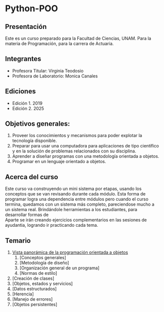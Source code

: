 # Python-POO
## Presentación
Este es un curso preparado para la Facultad de Ciencias, UNAM.
Para la materia de Programación, para la carrera de Actuaria.

## Integrantes
- Profesora Titular: Virginia Teodosio
- Profesora de Laboratorio: Monica Canales

## Ediciones
- Edición 1. 2019
- Edición 2. 2025

## Objetivos generales:
1. Proveer los conocimientos y mecanismos para poder explotar la tecnología disponible.
2. Preparar para usar una computadora para aplicaciones de tipo científico y en la solución de
problemas relacionados con su disciplina.
3. Aprender a diseñar programas con una metodología orientada a objetos.
4. Programar en un lenguaje orientado a objetos.

## Acerca del curso
Este curso va construyendo un mini sistema por etapas, usando los conceptos que se van revisando durante cada módulo. Esta forma de programar logra una dependencia entre módulos pero cuando el curso termina, quedamos con un sistema más completo, pareciendose mucho a un sistema real. Brindándole herramientas a los estudiantes, para desarrollar formas de <br>
Aparte se irán creando ejercicios complementarios en las sesiones de ayudantia, logrando ir practicando cada tema.

## Temario
1. [Vista panorámica de la programación orientada a objetos](modulos/modulo1Intro/introduccion.md)
   1. [Conceptos generales]
   2. [Metodología de diseño]
   3. [Organización general de un programa]
   4. [Normas de estilo]
2. [Creación de clases]
3. [Objetos, estados y servicios]
4. [Datos estructurados]
5. [Herencia]
6. [Manejo de errores]
7. [Objetos persistentes]
